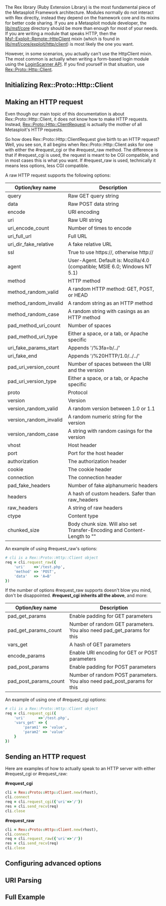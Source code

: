 The Rex library (Ruby Extension Library) is the most fundamental piece of the Metasploit Framework architecture. Modules normally do not interact with Rex directly, instead they depend on the framework core and its mixins for better code sharing. If you are a Metasploit module developer, the [lib/msf/core](https://github.com/rapid7/metasploit-framework/tree/master/lib/msf/core) directory should be more than enough for most of your needs. If you are writing a module that speaks HTTP, then the [Msf::Exploit::Remote::HttpClient](https://github.com/rapid7/metasploit-framework/wiki/How-to-Send-an-HTTP-Request-Using-HTTPClient) mixin (which is found in [lib/msf/core/exploit/http/client](https://github.com/rapid7/metasploit-framework/blob/master/lib/msf/core/exploit/http/client.rb)) is most likely the one you want.

However, in some scenarios, you actually can't use the HttpClient mixin. The most common is actually when writing a form-based login module using the [LoginScanner API](https://github.com/rapid7/metasploit-framework/wiki/Creating-Metasploit-Framework-LoginScanners). If you find yourself in that situation, use [Rex::Proto::Http::Client](https://github.com/rapid7/metasploit-framework/blob/master/lib/rex/proto/http/client.rb).

## Initializing Rex::Proto::Http::Client

## Making an HTTP request

Even though our main topic of this documentation is about Rex::Proto::Http::Client, it does not know how to make HTTP requests. Instead, [Rex::Proto::Http::ClientRequest](https://github.com/rapid7/metasploit-framework/blob/master/lib/rex/proto/http/client_request.rb) is actually the mother of all Metasploit's HTTP requests.

So how does Rex::Proto::Http::ClientRequest give birth to an HTTP request? Well, you see son, it all begins when Rex::Proto::Http::Client asks for one with either the #request_cgi or the #request_raw method. The difference is that if #request_cgi is used, the request is meant to be CGI compatible, and in most cases this is what you want. If #request_raw is used, technically it means less options, less CGI compatible.

A raw HTTP request supports the following options:

| Option/key name | Description |
| --------------- | ----------- |
| query | Raw GET query string |
| data | Raw POST data string |
| encode | URI encoding |
| uri | Raw URI string |
| uri_encode_count | Number of times to encode |
| uri_full_url | Full URL |
| uri_dir_fake_relative | A fake relative URL |
| ssl | True to use https://, otherwise http:// |
| agent | User-Agent. Default is: Mozilla/4.0 (compatible; MSIE 6.0; Windows NT 5.1)|
| method | HTTP method |
| method_random_valid | A random HTTP method: GET, POST, or HEAD |
| method_random_invalid | A random string as an HTTP method |
| method_random_case | A random string with casings as an HTTP method |
| pad_method_uri_count | Number of spaces |
| pad_method_uri_type | Either a space, or a tab, or Apache specific |
| uri_fake_params_start | Appends '/%3fa=b/../' |
| uri_fake_end | Appends '/%20HTTP/1.0/../../' |
| pad_uri_version_count | Number of spaces between the URI and the version |
| pad_uri_version_type | Either a space, or a tab, or Apache specific |
| proto | Protocol |
| version | Version |
| version_random_valid | A random version between 1.0 or 1.1 |
| version_random_invalid | A random numeric string for the version |
| version_random_case | A string with random casings for the version |
| vhost | Host header |
| port | Port for the host header |
| authorization | The authorization header |
| cookie | The cookie header |
| connection | The connection header |
| pad_fake_headers | Number of fake alphanumeric headers |
| headers | A hash of custom headers. Safer than raw_headers |
| raw_headers | A string of raw headers |
| ctype | Content type |
| chunked_size | Body chunk size. Will also set Transfer-Encoding and Content-Length to "" |

An example of using #request_raw's options:

```ruby
# cli is a Rex::Proto::Http::Client object
req = cli.request_raw({
	'uri'    =>'/test.php',
	'method' => 'POST',
	'data'   => 'A=B'
})
```

If the number of options #request_raw supports doesn't blow you mind, don't be disappointed. **#request_cgi inherits all the above**, and more:

| Option/key name | Description |
| --------------- | ----------- |
| pad_get_params | Enable padding for GET parameters |
| pad_get_params_count | Number of random GET parameters. You also need pad_get_params for this |
| vars_get | A hash of GET parameters |
| encode_params | Enable URI encoding for GET or POST parameters |
| pad_post_params | Enable padding for POST parameters |
| pad_post_params_count | Number of random POST parameters. You also need pad_post_params for this |

An example of using one of #request_cgi options:

```ruby
# cli is a Rex::Proto::Http::Client object
req = cli.request_cgi({
	'uri'      =>'/test.php',
	'vars_get' => {
		'param1' => 'value',
		'param2' => 'value'
	}
})
```


## Sending an HTTP request

Here are examples of how to actually speak to an HTTP server with either #request_cgi or #request_raw:

**#request_cgi**

```ruby
cli = Rex::Proto::Http::Client.new(rhost),
cli.connect
req = cli.request_cgi({'uri'=>'/'})
res = cli.send_recv(req)
cli.close
```

**#request_raw**

```ruby
cli = Rex::Proto::Http::Client.new(rhost),
cli.connect
req = cli.request_raw({'uri'=>'/'})
res = cli.send_recv(req)
cli.close
```

## Configuring advanced options

## URI Parsing

## Full Example